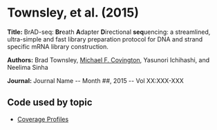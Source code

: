 # Townsley, et al. (2015)

**Title:** BrAD-seq: **Br**eath **A**dapter **D**irectional **seq**uencing: a streamlined, ultra-simple and fast library preparation protocol for DNA and strand specific mRNA library construction.

**Authors:** Brad Townsley, [Michael F. Covington](http://mfcovington.github.io), Yasunori Ichihashi, and Neelima Sinha

**Journal:** Journal Name -- Month ##, 2015 -- Vol XX:XXX-XXX

## Code used by topic

- [Coverage Profiles](coverage-profiles.md)
